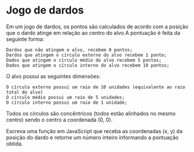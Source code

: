 # Jogo de dardos

Em um jogo de dardos, os pontos são calculados de acordo com a posição que o dardo atinge em relação ao centro do alvo.A pontuação é feita da seguinte forma:

	Dardos que não atingem o alvo, recebem 0 pontos;
    Dardos que atingem o círculo externo do alvo recebem 1 ponto;
    Dados que atingem o círculo médio do alvo recebem 5 pontos;
	Dados que atingem o círculo interno do alvo recebem 10 pontos;
    
O alvo possui as seguintes dimensões:

	O círculo externo possui um raio de 10 unidades (equivalente ao raio total do alvo)
	O círculo médio possui um raio de 5 unidades;
	O círculo interno possui um raio de 1 unidade;

Todos os círculos são concêntricos (todos estão alinhados no mesmo centro) sendo o centro a coordenada (0, 0).
 
Escreva uma função em JavaScript que receba as coordenadas (x, y) da posição do dardo e retorne um número inteiro informando a pontuação obtida.
